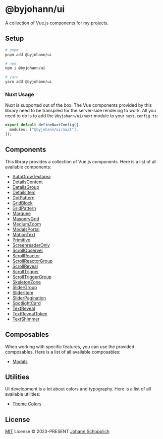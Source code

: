 # @byjohann/ui

A collection of Vue.js components for my projects.

## Setup

```bash
# pnpm
pnpm add @byjohann/ui

# npm
npm i @byjohann/ui

# yarn
yarn add @byjohann/ui
```

### Nuxt Usage

Nuxt is supported out of the box. The Vue components provided by this library need to be transpiled for the server-side rendering to work. All you need to do is to add the `@byjohann/ui/nuxt` module to your `nuxt.config.ts`:

```ts
export default defineNuxtConfig({
  modules: ["@byjohann/ui/nuxt"],
});
```

## Components

This library provides a collection of Vue.js components. Here is a list of all available components:

- [AutoGrowTextarea](./src/components/AutoGrowTextarea.vue)
- [DetailsContent](./src/components/DetailsContent.vue)
- [DetailsGroup](./src/components/DetailsGroup.vue)
- [DetailsItem](./src/components/DetailsItem.vue)
- [DotPattern](./src/components/DotPattern.vue)
- [GridBlock](./src/components/GridBlock.vue)
- [GridPattern](./src/components/GridPattern.vue)
- [Marquee](./src/components/Marquee.vue)
- [MasonryGrid](./src/components/MasonryGrid.vue)
- [MediumZoom](./src/components/MediumZoom.vue)
- [ModalsPortal](./src/components/ModalsPortal.vue)
- [MotionText](./src/components/MotionText.vue)
- [Primitive](./src/components/Primitive)
- [ScreenreaderOnly](./src/components/ScreenreaderOnly.vue)
- [ScrollObserver](./src/components/ScrollObserver.vue)
- [ScrollReactor](./src/components/ScrollReactor.vue)
- [ScrollReactorGroup](./src/components/ScrollReactorGroup.vue)
- [ScrollReveal](./src/components/ScrollReveal.vue)
- [ScrollTrigger](./src/components/ScrollTrigger.vue)
- [ScrollTriggerGroup](./src/components/ScrollTriggerGroup.vue)
- [SkeletonZone](./src/components/SkeletonZone.vue)
- [SliderGroup](./src/components/SliderGroup.vue)
- [SliderItem](./src/components/SliderItem.vue)
- [SliderPagination](./src/components/SliderPagination.vue)
- [SpotlightCard](./src/components/SpotlightCard.vue)
- [TextReveal](./src/components/TextReveal.vue)
- [TextRevealToken](./src/components/TextRevealToken.vue)
- [TextShimmer](./src/components/TextShimmer.vue)

## Composables

When working with specific features, you can use the provided composables. Here is a list of all available composables:

- [Modals](./src/composables/modals.ts)

## Utilities

UI development is a lot about colors and typography. Here is a list of all available utilities:

- [Theme Colors](./src/utils/theme-colors.ts)

## License

[MIT](./LICENSE) License © 2023-PRESENT [Johann Schopplich](https://github.com/johannschopplich)
